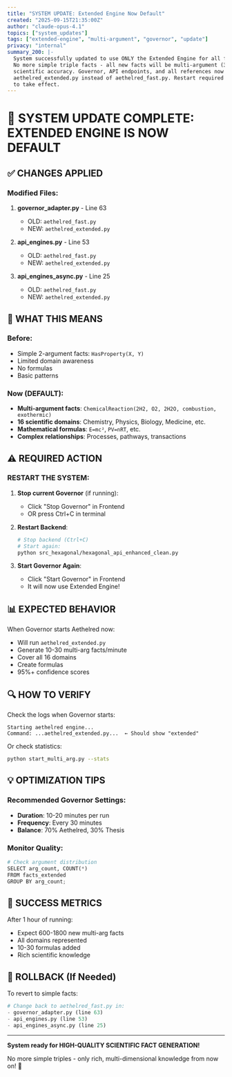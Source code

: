 ```yaml
---
title: "SYSTEM UPDATE: Extended Engine Now Default"
created: "2025-09-15T21:35:00Z"
author: "claude-opus-4.1"
topics: ["system_updates"]
tags: ["extended-engine", "multi-argument", "governor", "update"]
privacy: "internal"
summary_200: |-
  System successfully updated to use ONLY the Extended Engine for all fact generation.
  No more simple triple facts - all new facts will be multi-argument (3-5+ args) with
  scientific accuracy. Governor, API endpoints, and all references now point to
  aethelred_extended.py instead of aethelred_fast.py. Restart required for changes
  to take effect.
---
```


# 🚀 SYSTEM UPDATE COMPLETE: EXTENDED ENGINE IS NOW DEFAULT

## ✅ CHANGES APPLIED

### Modified Files:
1. **governor_adapter.py** - Line 63
   - OLD: `aethelred_fast.py`
   - NEW: `aethelred_extended.py`

2. **api_engines.py** - Line 53
   - OLD: `aethelred_fast.py`
   - NEW: `aethelred_extended.py`

3. **api_engines_async.py** - Line 25
   - OLD: `aethelred_fast.py`
   - NEW: `aethelred_extended.py`

## 🎯 WHAT THIS MEANS

### Before:
- Simple 2-argument facts: `HasProperty(X, Y)`
- Limited domain awareness
- No formulas
- Basic patterns

### Now (DEFAULT):
- **Multi-argument facts**: `ChemicalReaction(2H2, O2, 2H2O, combustion, exothermic)`
- **16 scientific domains**: Chemistry, Physics, Biology, Medicine, etc.
- **Mathematical formulas**: `E=mc²`, `PV=nRT`, etc.
- **Complex relationships**: Processes, pathways, transactions

## ⚠️ REQUIRED ACTION

### RESTART THE SYSTEM:

1. **Stop current Governor** (if running):
   - Click "Stop Governor" in Frontend
   - OR press Ctrl+C in terminal

2. **Restart Backend**:
   ```bash
   # Stop backend (Ctrl+C)
   # Start again:
   python src_hexagonal/hexagonal_api_enhanced_clean.py
   ```

3. **Start Governor Again**:
   - Click "Start Governor" in Frontend
   - It will now use Extended Engine!

## 📊 EXPECTED BEHAVIOR

When Governor starts Aethelred now:
- Will run `aethelred_extended.py`
- Generate 10-30 multi-arg facts/minute
- Cover all 16 domains
- Create formulas
- 95%+ confidence scores

## 🔍 HOW TO VERIFY

Check the logs when Governor starts:
```
Starting aethelred engine...
Command: ...aethelred_extended.py...  ← Should show "extended"
```

Or check statistics:
```bash
python start_multi_arg.py --stats
```

## 💡 OPTIMIZATION TIPS

### Recommended Governor Settings:
- **Duration**: 10-20 minutes per run
- **Frequency**: Every 30 minutes
- **Balance**: 70% Aethelred, 30% Thesis

### Monitor Quality:
```python
# Check argument distribution
SELECT arg_count, COUNT(*) 
FROM facts_extended 
GROUP BY arg_count;
```

## 🎉 SUCCESS METRICS

After 1 hour of running:
- Expect 600-1800 new multi-arg facts
- All domains represented
- 10-30 formulas added
- Rich scientific knowledge

## 📝 ROLLBACK (If Needed)

To revert to simple facts:
```python
# Change back to aethelred_fast.py in:
- governor_adapter.py (line 63)
- api_engines.py (line 53)
- api_engines_async.py (line 25)
```

---

**System ready for HIGH-QUALITY SCIENTIFIC FACT GENERATION!**

No more simple triples - only rich, multi-dimensional knowledge from now on! 🚀
